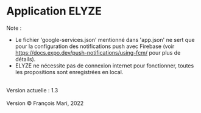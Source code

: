 # Application ELYZE
Note :
- Le fichier 'google-services.json' mentionné dans 'app.json' ne sert que pour la configuration des notifications push avec Firebase (voir https://docs.expo.dev/push-notifications/using-fcm/ pour plus de détails).
- ELYZE ne nécessite pas de connexion internet pour fonctionner, toutes les propositions sont enregistrées en local.
<br>
Version actuelle : 1.3
<br>
<br>
Version
© François Mari, 2022
